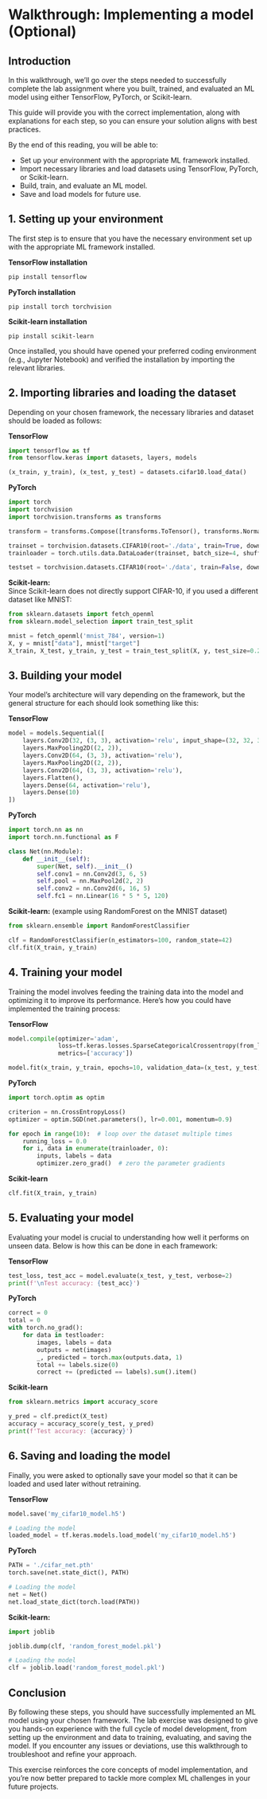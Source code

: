 # Walkthrough: Implementing a model (Optional)

## Introduction
In this walkthrough, we’ll go over the steps needed to successfully complete the lab assignment where you built, trained, and evaluated an ML model using either TensorFlow, PyTorch, or Scikit-learn. 

This guide will provide you with the correct implementation, along with explanations for each step, so you can ensure your solution aligns with best practices.

By the end of this reading, you will be able to:

- Set up your environment with the appropriate ML framework installed.
- Import necessary libraries and load datasets using TensorFlow, PyTorch, or Scikit-learn.
- Build, train, and evaluate an ML model.
- Save and load models for future use.

## 1. Setting up your environment

The first step is to ensure that you have the necessary environment set up with the appropriate ML framework installed.

**TensorFlow installation**

```python
pip install tensorflow
```

**PyTorch installation**
```
pip install torch torchvision
```

**Scikit-learn installation**
```
pip install scikit-learn
```

Once installed, you should have opened your preferred coding environment (e.g., Jupyter Notebook) and verified the installation by importing the relevant libraries.

## 2. Importing libraries and loading the dataset

Depending on your chosen framework, the necessary libraries and dataset should be loaded as follows:

**TensorFlow**
```python
import tensorflow as tf
from tensorflow.keras import datasets, layers, models

(x_train, y_train), (x_test, y_test) = datasets.cifar10.load_data()
```

**PyTorch**
```python
import torch
import torchvision
import torchvision.transforms as transforms

transform = transforms.Compose([transforms.ToTensor(), transforms.Normalize((0.5, 0.5, 0.5), (0.5, 0.5, 0.5))])

trainset = torchvision.datasets.CIFAR10(root='./data', train=True, download=True, transform=transform)
trainloader = torch.utils.data.DataLoader(trainset, batch_size=4, shuffle=True, num_workers=2)

testset = torchvision.datasets.CIFAR10(root='./data', train=False, download=True, transform=transform)
```

**Scikit-learn:**  
Since Scikit-learn does not directly support CIFAR-10, if you used a different dataset like MNIST:
```python
from sklearn.datasets import fetch_openml
from sklearn.model_selection import train_test_split

mnist = fetch_openml('mnist_784', version=1)
X, y = mnist["data"], mnist["target"]
X_train, X_test, y_train, y_test = train_test_split(X, y, test_size=0.2, random_state=42)
```

## 3. Building your model

Your model’s architecture will vary depending on the framework, but the general structure for each should look something like this:

**TensorFlow**
```python
model = models.Sequential([
    layers.Conv2D(32, (3, 3), activation='relu', input_shape=(32, 32, 3)),
    layers.MaxPooling2D((2, 2)),
    layers.Conv2D(64, (3, 3), activation='relu'),
    layers.MaxPooling2D((2, 2)),
    layers.Conv2D(64, (3, 3), activation='relu'),
    layers.Flatten(),
    layers.Dense(64, activation='relu'),
    layers.Dense(10)
])
```

**PyTorch**
```python
import torch.nn as nn
import torch.nn.functional as F

class Net(nn.Module):
    def __init__(self):
        super(Net, self).__init__()
        self.conv1 = nn.Conv2d(3, 6, 5)
        self.pool = nn.MaxPool2d(2, 2)
        self.conv2 = nn.Conv2d(6, 16, 5)
        self.fc1 = nn.Linear(16 * 5 * 5, 120)
```

**Scikit-learn:** (example using RandomForest on the MNIST dataset)
```python
from sklearn.ensemble import RandomForestClassifier

clf = RandomForestClassifier(n_estimators=100, random_state=42)
clf.fit(X_train, y_train)
```

## 4. Training your model

Training the model involves feeding the training data into the model and optimizing it to improve its performance. Here’s how you could have implemented the training process:

**TensorFlow**
```python
model.compile(optimizer='adam',
              loss=tf.keras.losses.SparseCategoricalCrossentropy(from_logits=True),
              metrics=['accuracy'])

model.fit(x_train, y_train, epochs=10, validation_data=(x_test, y_test))
```

**PyTorch**
```python
import torch.optim as optim

criterion = nn.CrossEntropyLoss()
optimizer = optim.SGD(net.parameters(), lr=0.001, momentum=0.9)

for epoch in range(10):  # loop over the dataset multiple times
    running_loss = 0.0
    for i, data in enumerate(trainloader, 0):
        inputs, labels = data
        optimizer.zero_grad()  # zero the parameter gradients
```

**Scikit-learn**
```python
clf.fit(X_train, y_train)
```

## 5. Evaluating your model

Evaluating your model is crucial to understanding how well it performs on unseen data. Below is how this can be done in each framework:

**TensorFlow**
```python
test_loss, test_acc = model.evaluate(x_test, y_test, verbose=2)
print(f'\nTest accuracy: {test_acc}')
```

**PyTorch**
```python
correct = 0
total = 0
with torch.no_grad():
    for data in testloader:
        images, labels = data
        outputs = net(images)
        _, predicted = torch.max(outputs.data, 1)
        total += labels.size(0)
        correct += (predicted == labels).sum().item()
```

**Scikit-learn**
```python
from sklearn.metrics import accuracy_score

y_pred = clf.predict(X_test)
accuracy = accuracy_score(y_test, y_pred)
print(f'Test accuracy: {accuracy}')
```

## 6. Saving and loading the model

Finally, you were asked to optionally save your model so that it can be loaded and used later without retraining.

**TensorFlow**
```python
model.save('my_cifar10_model.h5')

# Loading the model
loaded_model = tf.keras.models.load_model('my_cifar10_model.h5')
```

**PyTorch**
```python
PATH = './cifar_net.pth'
torch.save(net.state_dict(), PATH)

# Loading the model
net = Net()
net.load_state_dict(torch.load(PATH))
```

**Scikit-learn:**
```python
import joblib

joblib.dump(clf, 'random_forest_model.pkl')

# Loading the model
clf = joblib.load('random_forest_model.pkl')
```

## Conclusion

By following these steps, you should have successfully implemented an ML model using your chosen framework. The lab exercise was designed to give you hands-on experience with the full cycle of model development, from setting up the environment and data to training, evaluating, and saving the model. If you encounter any issues or deviations, use this walkthrough to troubleshoot and refine your approach.

This exercise reinforces the core concepts of model implementation, and you’re now better prepared to tackle more complex ML challenges in your future projects.